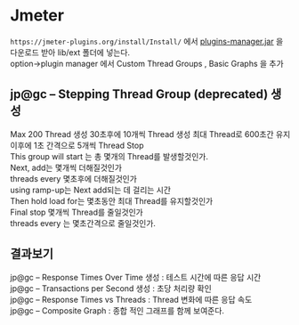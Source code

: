 # Jmeter
`https://jmeter-plugins.org/install/Install/` 에서
[plugins-manager.jar](https://jmeter-plugins.org/get) 을 다운로드 받아 lib/ext 폴더에 넣는다.<br>
option->plugin manager 에서
Custom Thread Groups , Basic Graphs 을 추가

##  jp@gc – Stepping Thread Group (deprecated) 생성
Max 200 Thread 생성  30초후에 10개씩 Thread 생성 최대 Thread로 600초간 유지이후에 1초 간격으로 5개씩 Thread Stop<br>
This group will start 는 총 몇개의 Thread를 발생할것인가.<br>
Next, add는 몇개씩 더해질것인가<br>
threads every 몇초후에 더해질것인가<br>
using ramp-up는 Next add되는 데 걸리는 시간<br>
Then hold load for는 몇초동안 최대 Thread를 유지할것인가<br>
Final stop 몇개씩 Thread를 줄일것인가<br>
threads every 는 몇초간격으로 줄일것인가.<br>
## 결과보기
jp@gc – Response Times Over Time 생성 : 테스트 시간에 따른 응답 시간<br>
 jp@gc – Transactions per Second 생성 : 초당 처리량 확인<br>
jp@gc – Response Times vs Threads : Thread 변화에 따른 응답 속도<br>
jp@gc – Composite Graph : 종합 적인 그래프를 함께 보여준다.<br>
